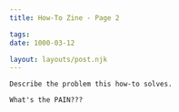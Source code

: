```yaml
---
title: How-To Zine - Page 2

tags:
date: 1000-03-12

layout: layouts/post.njk
---
```


`Describe the problem this how-to solves.`

`What's the PAIN???`